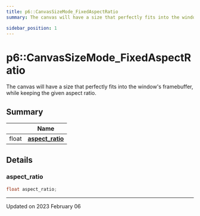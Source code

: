 ```yaml
---
title: p6::CanvasSizeMode_FixedAspectRatio
summary: The canvas will have a size that perfectly fits into the window's framebuffer, while keeping the given aspect ratio. 

sidebar_position: 1
---
```


# p6::CanvasSizeMode_FixedAspectRatio



The canvas will have a size that perfectly fits into the window's framebuffer, while keeping the given aspect ratio. 



## Summary

|                | Name           |
| -------------- | -------------- |
| float | **[aspect_ratio](/reference/Types/canvas_size_mode___fixed_aspect_ratio#aspect_ratio)**  |

## Details


### aspect_ratio

```cpp
float aspect_ratio;
```


-------------------------------

Updated on 2023 February 06
